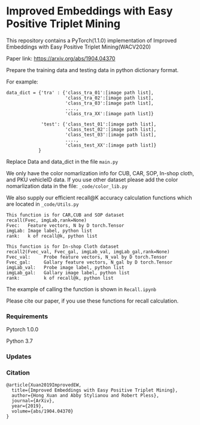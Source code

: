 # Improved Embeddings with Easy Positive Triplet Mining

This repository contains a PyTorch(1.1.0) implementation of Improved Embeddings with Easy Positive Triplet Mining(WACV2020)

Paper link: https://arxiv.org/abs/1904.04370

Prepare the training data and testing data in python dictionary format. 

For example:
```
data_dict = {'tra' : {'class_tra_01':[image path list],
                      'class_tra_02':[image path list],
                      'class_tra_03':[image path list],
                      ....,
                      'class_tra_XX':[image path list]}
                 
             'test': {'class_test_01':[image path list],
                      'class_test_02':[image path list],
                      'class_test_03':[image path list],
                      ....,
                      'class_test_XX':[image path list]}
            }
```
                 

Replace Data and data_dict in the file ```main.py```

We only have the color nomarlization info for CUB, CAR, SOP, In-shop cloth, and PKU vehicleID data. If you use other dataset please add the color nomarlization data in the file: ```_code/color_lib.py```

We also supply our efficient recall@K accuracy calculation functions which are located in ```_code/Utils.py```

```
This function is for CAR,CUB and SOP dataset
recall(Fvec, imgLab,rank=None) 
Fvec:   Feature vectors, N by D torch.Tensor
imgLab: Image label, python list
rank:   k of recall@k, python list

This function is for In-shop Cloth dataset
recall2(Fvec_val, Fvec_gal, imgLab_val, imgLab_gal,rank=None) 
Fvec_val:     Probe feature vectors, N_val by D torch.Tensor
Fvec_gal:     Gallary feature vectors, N_gal by D torch.Tensor
imgLab_val:   Probe image label, python list
imgLab_gal:   Gallary image label, python list
rank:         k of recall@k, python list
```

The example of calling the function is shown in  ```Recall.ipynb```

Please cite our paper, if you use these functions for recall calculation.

### Requirements
Pytorch 1.0.0

Python 3.7

### Updates

### Citation
```
@article{Xuan2019ImprovedEW,
  title={Improved Embeddings with Easy Positive Triplet Mining},
  author={Hong Xuan and Abby Stylianou and Robert Pless},
  journal={ArXiv},
  year={2019},
  volume={abs/1904.04370}
}
```